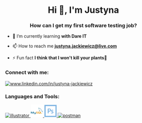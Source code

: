<h1 align="center">Hi 👋, I'm Justyna</h1>
<h3 align="center">How can I get my first software testing job?</h3>

- 🌱 I’m currently learning **with Dare IT**

- 📫 How to reach me **justyna.jackiewicz@live.com**

- ⚡ Fun fact **I think that I won't kill your plants:bamboo:**

<h3 align="left">Connect with me:</h3>
<p align="left">
<a href="linkedin.com/in/justyna-jackiewicz" target="blank"><img align="center" src="https://raw.githubusercontent.com/rahuldkjain/github-profile-readme-generator/master/src/images/icons/Social/linked-in-alt.svg" alt="www.linkedin.com/in/justyna-jackiewicz" height="30" width="40" /></a> 

<h3 align="left">Languages and Tools:</h3>
<p align="left"> <a href="https://www.adobe.com/in/products/illustrator.html" target="_blank" rel="noreferrer"> <img src="https://www.vectorlogo.zone/logos/adobe_illustrator/adobe_illustrator-icon.svg" alt="illustrator" width="40" height="40"/> </a> <a href="https://www.mysql.com/" target="_blank" rel="noreferrer"> <img src="https://raw.githubusercontent.com/devicons/devicon/master/icons/mysql/mysql-original-wordmark.svg" alt="mysql" width="40" height="40"/> </a> <a href="https://www.photoshop.com/en" target="_blank" rel="noreferrer"> <img src="https://raw.githubusercontent.com/devicons/devicon/master/icons/photoshop/photoshop-line.svg" alt="photoshop" width="40" height="40"/> </a> <a href="https://postman.com" target="_blank" rel="noreferrer"> <img src="https://www.vectorlogo.zone/logos/getpostman/getpostman-icon.svg" alt="postman" width="40" height="40"/> </a> </p>

